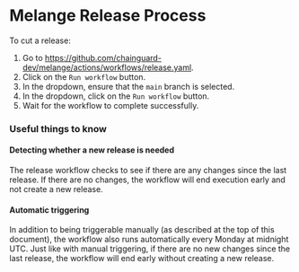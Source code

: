 # Melange Release Process

To cut a release:

1. Go to https://github.com/chainguard-dev/melange/actions/workflows/release.yaml.
2. Click on the `Run workflow` button.
3. In the dropdown, ensure that the `main` branch is selected.
4. In the dropdown, click on the `Run workflow` button.
5. Wait for the workflow to complete successfully.

### Useful things to know

#### Detecting whether a new release is needed

The release workflow checks to see if there are any changes since the last release. If there are no changes, the workflow will end execution early and not create a new release.

#### Automatic triggering

In addition to being triggerable manually (as described at the top of this document), the workflow also runs automatically every Monday at midnight UTC. Just like with manual triggering, if there are no new changes since the last release, the workflow will end early without creating a new release.
